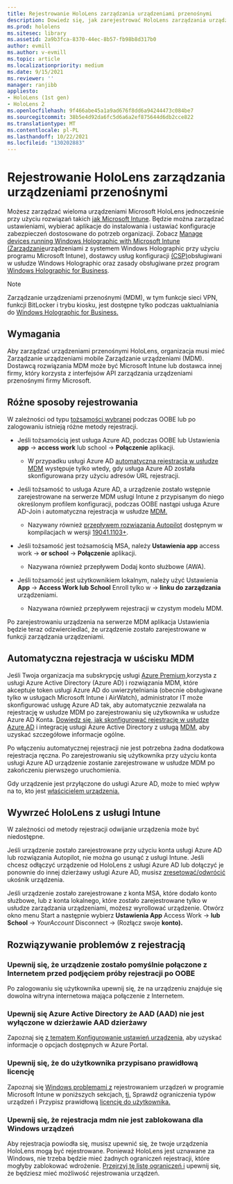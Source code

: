 ```yaml
---
title: Rejestrowanie HoloLens zarządzania urządzeniami przenośnymi
description: Dowiedz się, jak zarejestrować HoloLens zarządzania urządzeniami przenośnymi (MDM) w celu łatwiejszego zarządzania wieloma urządzeniami.
ms.prod: hololens
ms.sitesec: library
ms.assetid: 2a9b3fca-8370-44ec-8b57-fb98b8d317b0
author: evmill
ms.author: v-evmill
ms.topic: article
ms.localizationpriority: medium
ms.date: 9/15/2021
ms.reviewer: ''
manager: ranjibb
appliesto:
- HoloLens (1st gen)
- HoloLens 2
ms.openlocfilehash: 9f466abe45a1a9ad676f8dd6a94244473c084be7
ms.sourcegitcommit: 38b5e4d92da6fc5d6a6a2ef875644d6db2cce822
ms.translationtype: MT
ms.contentlocale: pl-PL
ms.lasthandoff: 10/22/2021
ms.locfileid: "130202883"
---
```

# <a name="enroll-hololens-in-mdm"></a>Rejestrowanie HoloLens zarządzania urządzeniami przenośnymi

Możesz zarządzać wieloma urządzeniami Microsoft HoloLens jednocześnie przy użyciu rozwiązań takich [jak Microsoft Intune](/intune/windows-holographic-for-business). Będzie można zarządzać ustawieniami, wybierać aplikacje do instalowania i ustawiać konfiguracje zabezpieczeń dostosowane do potrzeb organizacji. Zobacz [Manage devices running Windows Holographic with Microsoft Intune (Zarządzanie](/intune/windows-holographic-for-business)urządzeniami z systemem Windows Holographic przy użyciu programu Microsoft Intune), dostawcy usług konfiguracji [(CSP)](https://msdn.microsoft.com/windows/hardware/commercialize/customize/mdm/configuration-service-provider-reference#hololens)obsługiwani w usłudze Windows Holographic oraz zasady obsługiwane przez program [Windows Holographic for Business](https://msdn.microsoft.com/windows/hardware/commercialize/customize/mdm/policy-configuration-service-provider#hololenspolicies).

> [!NOTE]
> Zarządzanie urządzeniami przenośnymi (MDM), w tym funkcje sieci VPN, funkcji BitLocker i trybu kiosku, jest dostępne tylko podczas uaktualniania do [Windows Holographic for Business.](hololens1-upgrade-enterprise.md)

## <a name="requirements"></a>Wymagania

 Aby zarządzać urządzeniami przenośnymi HoloLens, organizacja musi mieć Zarządzanie urządzeniami mobile Zarządzanie urządzeniami (MDM). Dostawcą rozwiązania MDM może być Microsoft Intune lub dostawca innej firmy, który korzysta z interfejsów API zarządzania urządzeniami przenośnymi firmy Microsoft.

## <a name="different-ways-to-enroll"></a>Różne sposoby rejestrowania

W zależności od typu [tożsamości wybranej](hololens-identity.md) podczas OOBE lub po zalogowaniu istnieją różne metody rejestracji.

- Jeśli tożsamością jest usługa Azure AD, podczas OOBE lub Ustawienia **app**  ->  **access work** lub school  ->  **Połączenie** aplikacji.
    - W przypadku usługi Azure AD [automatyczna rejestracja w usłudze MDM](hololens-enroll-mdm.md#auto-enrollment-in-mdm) występuje tylko wtedy, gdy usługa Azure AD została skonfigurowana przy użyciu adresów URL rejestracji.

- Jeśli tożsamość to usługa Azure AD, a urządzenie zostało wstępnie zarejestrowane na serwerze MDM usługi Intune z przypisanym do niego określonym profilem konfiguracji, podczas OOBE nastąpi usługa Azure AD-Join i automatyczna rejestracja w usłudze [MDM.](hololens-enroll-mdm.md#auto-enrollment-in-mdm)
    - Nazywany również [przepływem rozwiązania Autopilot](hololens2-autopilot.md) dostępnym w kompilacjach w wersji [19041.1103+](hololens-release-notes.md#windows-holographic-version-2004).


- Jeśli tożsamość jest tożsamością MSA, należy **Ustawienia app** access work  ->  **or school**  ->  **Połączenie** aplikacji.
    - Nazywana również przepływem Dodaj konto służbowe (AWA).
- Jeśli tożsamość jest użytkownikiem lokalnym, należy użyć Ustawienia **App**  ->  **Access Work lub School** Enroll tylko w  ->  **linku do zarządzania** urządzeniami.
    - Nazywana również przepływem rejestracji w czystym modelu MDM.

Po zarejestrowaniu urządzenia na serwerze MDM aplikacja Ustawienia będzie teraz odzwierciedlać, że urządzenie zostało zarejestrowane w funkcji zarządzania urządzeniami.

## <a name="auto-enrollment-in-mdm"></a>Automatyczna rejestracja w uścisku MDM

Jeśli Twoja organizacja ma subskrypcję usługi [Azure Premium,](https://azure.microsoft.com/overview/)korzysta z usługi Azure Active Directory (Azure AD) i rozwiązania MDM, które akceptuje token usługi Azure AD do uwierzytelniania (obecnie obsługiwane tylko w usługach Microsoft Intune i AirWatch), administrator IT może skonfigurować usługę Azure AD tak, aby automatycznie zezwalała na rejestrację w usłudze MDM po zarejestrowaniu się użytkownika w usłudze Azure AD Konta. [Dowiedz się, jak skonfigurować rejestrację w usłudze Azure AD](/mem/intune/enrollment/windows-enroll#enable-windows-10-automatic-enrollment) i integrację usługi Azure Active Directory z usługą [MDM,](/windows/client-management/mdm/azure-active-directory-integration-with-mdm) aby uzyskać szczegółowe informacje ogólne.

Po włączeniu automatycznej rejestracji nie jest potrzebna żadna dodatkowa rejestracja ręczna. Po zarejestrowaniu się użytkownika przy użyciu konta usługi Azure AD urządzenie zostanie zarejestrowane w usłudze MDM po zakończeniu pierwszego uruchomienia.

Gdy urządzenie jest przyłączone do usługi Azure AD, może to mieć wpływ na to, kto jest [właścicielem urządzenia.](security-adminless-os.md#device-owner)

## <a name="unenroll-hololens-from-intune"></a>Wywrzeć HoloLens z usługi Intune

W zależności od metody rejestracji odwijanie urządzenia może być niedostępne.

Jeśli urządzenie zostało zarejestrowane przy użyciu konta usługi Azure AD lub rozwiązania Autopilot, nie można go usunąć z usługi Intune. Jeśli chcesz odłączyć urządzenie od HoloLens z usługi Azure AD lub dołączyć je ponownie do innej dzierżawy usługi Azure AD, musisz [zresetować/odwrócić](hololens-recovery.md#restart-the-device) ukośnik urządzenia.

Jeśli urządzenie zostało zarejestrowane z konta MSA, które dodało konto służbowe, lub z konta lokalnego, które zostało zarejestrowane tylko w usłudze zarządzania urządzeniami, możesz wyrollować urządzenie. Otwórz okno menu Start a następnie wybierz **Ustawienia App** Access Work  ->  **lub School**  ->  *YourAccount* Disconnect  ->  (Rozłącz swoje **konto).**

## <a name="enrollment-troubleshooting"></a>Rozwiązywanie problemów z rejestracją

### <a name="ensure-device-is-successfully-connected-to-internet-before-attempting-enrollment-post-oobe"></a>Upewnij się, że urządzenie zostało pomyślnie połączone z Internetem przed podjęciem próby rejestracji po OOBE

Po zalogowaniu się użytkownika upewnij się, że na urządzeniu znajduje się dowolna witryna internetowa mająca połączenie z Internetem.

### <a name="ensure-that-azure-active-directory-aad-join-is-not-disabled-in-your-aad-tenant"></a>Upewnij się Azure Active Directory że AAD (AAD) nie jest wyłączone w dzierżawie AAD dzierżawy

Zapoznaj się [z tematem Konfigurowanie ustawień urządzenia,](/azure/active-directory/devices/azureadjoin-plan#configure-your-device-settings) aby uzyskać informacje o opcjach dostępnych w Azure Portal.

### <a name="ensure-valid-license-is-assigned-to-the-user"></a>Upewnij się, że do użytkownika przypisano prawidłową licencję

Zapoznaj się [Windows problemami z](/troubleshoot/mem/intune/troubleshoot-windows-enrollment-errors) rejestrowaniem urządzeń w programie Microsoft Intune w poniższych sekcjach, [tj.](/troubleshoot/mem/intune/troubleshoot-windows-enrollment-errors#check-device-type-restrictions) Sprawdź ograniczenia typów urządzeń i Przypisz prawidłową [licencję do użytkownika.](/troubleshoot/mem/intune/troubleshoot-windows-enrollment-errors#assign-a-valid-license-to-the-user)

### <a name="ensure-that-mdm-enrollment-isnt-blocked-for-windows-devices"></a>Upewnij się, że rejestracja mdm nie jest zablokowana dla Windows urządzeń

Aby rejestracja powiodła się, musisz upewnić się, że twoje urządzenia HoloLens mogą być rejestrowane. Ponieważ HoloLens jest uznawane za Windows, nie trzeba będzie mieć żadnych ograniczeń rejestracji, które mogłyby zablokować wdrożenie. [Przejrzyj tę listę ograniczeń i](/mem/intune/enrollment/enrollment-restrictions-set) upewnij się, że będziesz mieć możliwość rejestrowania urządzeń.
